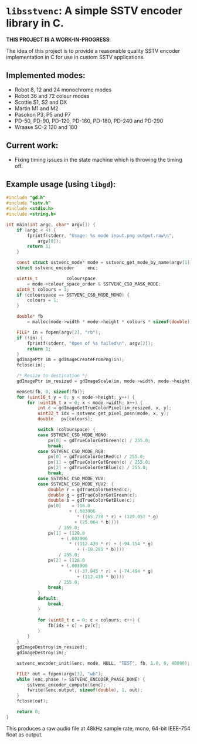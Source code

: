 # `libsstvenc`: A simple SSTV encoder library in C.

**THIS PROJECT IS A WORK-IN-PROGRESS**.

The idea of this project is to provide a reasonable quality SSTV encoder
implementation in C for use in custom SSTV applications.

## Implemented modes:

- Robot 8, 12 and 24 monochrome modes
- Robot 36 and 72 colour modes
- Scottie S1, S2 and DX
- Martin M1 and M2
- Pasokon P3, P5 and P7
- PD-50, PD-90, PD-120, PD-160, PD-180, PD-240 and PD-290
- Wraase SC-2 120 and 180

## Current work:

- Fixing timing issues in the state machine which is throwing the timing off.

## Example usage (using `libgd`):

```c
#include "gd.h"
#include "sstv.h"
#include <stdio.h>
#include <string.h>

int main(int argc, char* argv[]) {
	if (argc < 4) {
		fprintf(stderr, "Usage: %s mode input.png output.raw\n",
			argv[0]);
		return 1;
	}

	const struct sstvenc_mode* mode = sstvenc_get_mode_by_name(argv[1]);
	struct sstvenc_encoder	   enc;

	uint16_t		   colourspace
	    = mode->colour_space_order & SSTVENC_CSO_MASK_MODE;
	uint8_t colours = 3;
	if (colourspace == SSTVENC_CSO_MODE_MONO) {
		colours = 1;
	}

	double* fb
	    = malloc(mode->width * mode->height * colours * sizeof(double));

	FILE* in = fopen(argv[2], "rb");
	if (!in) {
		fprintf(stderr, "Open of %s failed\n", argv[2]);
		return 1;
	}
	gdImagePtr im = gdImageCreateFromPng(in);
	fclose(in);

	/* Resize to destination */
	gdImagePtr im_resized = gdImageScale(im, mode->width, mode->height);

	memset(fb, 0, sizeof(fb));
	for (uint16_t y = 0; y < mode->height; y++) {
		for (uint16_t x = 0; x < mode->width; x++) {
			int c = gdImageGetTrueColorPixel(im_resized, x, y);
			uint32_t idx = sstvenc_get_pixel_posn(mode, x, y);
			double	 pv[colours];

			switch (colourspace) {
			case SSTVENC_CSO_MODE_MONO:
				pv[0] = gdTrueColorGetGreen(c) / 255.0;
				break;
			case SSTVENC_CSO_MODE_RGB:
				pv[0] = gdTrueColorGetRed(c) / 255.0;
				pv[1] = gdTrueColorGetGreen(c) / 255.0;
				pv[2] = gdTrueColorGetBlue(c) / 255.0;
				break;
			case SSTVENC_CSO_MODE_YUV:
			case SSTVENC_CSO_MODE_YUV2: {
				double r = gdTrueColorGetRed(c);
				double g = gdTrueColorGetGreen(c);
				double b = gdTrueColorGetBlue(c);
				pv[0]	 = (16.0
					    + (.003906
					       * ((65.738 * r) + (129.057 * g)
						  + (25.064 * b))))
					/ 255.0;
				pv[1] = (128.0
					 + (.003906
					    * ((112.439 * r) + (-94.154 * g)
					       + (-18.285 * b))))
					/ 255.0;
				pv[2] = (128.0
					 + (.003906
					    * ((-37.945 * r) + (-74.494 * g)
					       + (112.439 * b))))
					/ 255.0;
				break;
			}
			default:
				break;
			}

			for (uint8_t c = 0; c < colours; c++) {
				fb[idx + c] = pv[c];
			}
		}
	}
	gdImageDestroy(im_resized);
	gdImageDestroy(im);

	sstvenc_encoder_init(&enc, mode, NULL, "TEST", fb, 1.0, 0, 48000);

	FILE* out = fopen(argv[3], "wb");
	while (enc.phase != SSTVENC_ENCODER_PHASE_DONE) {
		sstvenc_encoder_compute(&enc);
		fwrite(&enc.output, sizeof(double), 1, out);
	}
	fclose(out);

	return 0;
}
```

This produces a raw audio file at 48kHz sample rate, mono, 64-bit IEEE-754
float as output.
